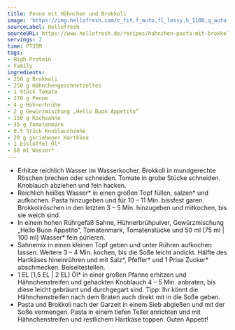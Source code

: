 ```yaml
---
title: Penne mit Hähnchen und Brokkoli
image: 'https://img.hellofresh.com/c_fit,f_auto,fl_lossy,h_1100,q_auto,w_2600/hellofresh_s3/image/hahnchen-pasta-mit-brokkoliroschen-13eb7da5.jpg'
sourceLabel: Hellofresh
sourceURL: https://www.hellofresh.de/recipes/hahnchen-pasta-mit-brokkoliroschen-6331c4d56db0d1d96e0d5d3e
servings: 2
time: PT35M
tags:
- High Protein
- Family
ingredients:
- 250 g Brokkoli
- 250 g Hähnchengeschnetzeltes
- 1 Stück Tomate
- 270 g Penne
- 4 g Hühnerbrühe
- 2 g Gewürzmischung „Hello Buon Appetito“
- 150 g Kochsahne
- 35 g Tomatenmark
- 0.5 Stück Knoblauchzehe
- 20 g geriebener Hartkäse
- 1 Esslöffel Öl*
- 50 ml Wasser*
---
```


- Erhitze reichlich Wasser im Wasserkocher.  Brokkoli in mundgerechte Röschen brechen oder schneiden.  Tomate in grobe Stücke schneiden.  Knoblauch abziehen und fein hacken.
- Reichlich heißes Wasser\* in einen großen Topf füllen, salzen\* und aufkochen.  Pasta hinzugeben und für 10 – 11 Min. bissfest garen.  Brokkoliröschen in den letzten 3 – 5 Min. hinzugeben und mitkochen, bis sie weich sind.
- In einem hohen Rührgefäß Sahne, Hühnerbrühpulver, Gewürzmischung „Hello Buon Appetito“, Tomatenmark, Tomatenstücke und 50 ml [75 ml | 100 ml] Wasser\* fein pürieren.
- Sahnemix in einen kleinen Topf geben und unter Rühren aufkochen lassen. Weitere 3 – 4 Min. kochen, bis die Soße leicht andickt.  Hälfte des Hartkäses hineinrühren und mit Salz\*, Pfeffer\* und 1 Prise Zucker\* abschmecken.  Beiseitestellen.
- 1 EL [1,5 EL | 2 EL] Öl\* in einer großen Pfanne erhitzen und Hähnchenstreifen und gehackten Knoblauch 4 – 5 Min. anbraten, bis diese leicht gebräunt und durchgegart sind.  Tipp: Ihr könnt die Hähnchenstreifen nach dem Braten auch direkt mit in die Soße geben.
- Pasta und Brokkoli nach der Garzeit in einem Sieb abgießen und mit der Soße vermengen.  Pasta in einem tiefen Teller anrichten und mit Hähnchenstreifen und restlichem Hartkäse toppen.  Guten Appetit!

